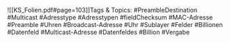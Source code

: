 
![[KS_Folien.pdf#page=103]]Tags & Topics:
   #PreambleDestination
   #Multicast
   #Adresstype
   #Adresstypen
   #fieldChecksum
   #MAC-Adresse
   #Preamble
   #Uhren
   #Broadcast-Adresse
   #Uhr
   #Sublayer
   #Felder
   #Billionen
   #Datenfeld
   #Multicast-Adresse
   #Datenfeldes
   #Billion
   #Vergabe